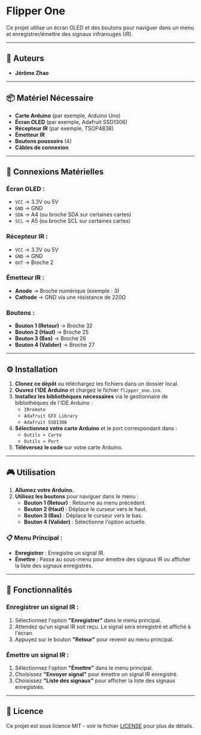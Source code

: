 # Flipper One

Ce projet utilise un écran OLED et des boutons pour naviguer dans un menu et enregistrer/émettre des signaux infrarouges (IR).

---
## 👤 Auteurs
- **Jérôme Zhao**
---

## 📦 Matériel Nécessaire
- **Carte Arduino** (par exemple, Arduino Uno)
- **Écran OLED** (par exemple, Adafruit SSD1306)
- **Récepteur IR** (par exemple, TSOP4838)
- **Émetteur IR**
- **Boutons poussoirs** (4)
- **Câbles de connexion**

---

## 🔌 Connexions Matérielles

### Écran OLED :
- `VCC` → 3.3V ou 5V  
- `GND` → GND  
- `SDA` → A4 (ou broche SDA sur certaines cartes)  
- `SCL` → A5 (ou broche SCL sur certaines cartes)  

### Récepteur IR :
- `VCC` → 3.3V ou 5V  
- `GND` → GND  
- `OUT` → Broche 2  

### Émetteur IR :
- **Anode** → Broche numérique (exemple : 3)  
- **Cathode** → GND via une résistance de 220Ω  

### Boutons :
- **Bouton 1 (Retour)** → Broche 32  
- **Bouton 2 (Haut)** → Broche 25  
- **Bouton 3 (Bas)** → Broche 26  
- **Bouton 4 (Valider)** → Broche 27  

---

## ⚙️ Installation
1. **Clonez ce dépôt** ou téléchargez les fichiers dans un dossier local.
2. **Ouvrez l'IDE Arduino** et chargez le fichier `flipper_one.ino`.
3. **Installez les bibliothèques nécessaires** via le gestionnaire de bibliothèques de l'IDE Arduino :
    - `IRremote`
    - `Adafruit GFX Library`
    - `Adafruit SSD1306`
4. **Sélectionnez votre carte Arduino** et le port correspondant dans :
    - `Outils > Carte`
    - `Outils > Port`
5. **Téléversez le code** sur votre carte Arduino.

---

## 🎮 Utilisation
1. **Allumez votre Arduino.**
2. **Utilisez les boutons** pour naviguer dans le menu :
    - **Bouton 1 (Retour)** : Retourne au menu précédent.
    - **Bouton 2 (Haut)** : Déplace le curseur vers le haut.
    - **Bouton 3 (Bas)** : Déplace le curseur vers le bas.
    - **Bouton 4 (Valider)** : Sélectionne l'option actuelle.

### 📋 Menu Principal :
- **Enregistrer** : Enregistre un signal IR.
- **Émettre** : Passe au sous-menu pour émettre des signaux IR ou afficher la liste des signaux enregistrés.

---

## 🚀 Fonctionnalités
### Enregistrer un signal IR :
1. Sélectionnez l'option **"Enregistrer"** dans le menu principal.
2. Attendez qu'un signal IR soit reçu. Le signal sera enregistré et affiché à l'écran.
3. Appuyez sur le bouton **"Retour"** pour revenir au menu principal.

### Émettre un signal IR :
1. Sélectionnez l'option **"Émettre"** dans le menu principal.
2. Choisissez **"Envoyer signal"** pour émettre un signal IR enregistré.
3. Choisissez **"Liste des signaux"** pour afficher la liste des signaux enregistrés.

---

## 📜 Licence
Ce projet est sous licence MIT - voir le fichier [LICENSE](LICENSE) pour plus de détails.
